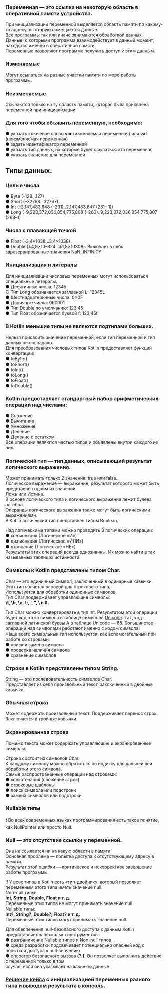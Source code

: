 ### Переменная — это ссылка на некоторую область в оперативной памяти устройства.
При инициализации переменной выделяется область памяти по какому-то адресу, в которую помещаются данные.  
Все программы так или иначе занимаются обработкой данных.  
Данные, с которыми программа взаимодействует в данный момент, находятся именно в оперативной памяти.  
Переменные позволяют программе получить доступ к этим данным.  

### Изменяемые
Могут ссылаться на разные участки памяти по мере работы программы.
### Неизменяемые
Ссылаются только на ту область памяти, которая была присвоена переменной при инициализации.  

### Для того чтобы объявить переменную, необходимо:
● указать ключевое слово **var** (изменяемая переменная) или **val** (неизменяемая переменная)  
● задать идентификатор переменной  
● указать тип данных, на которые будет ссылаться эта переменная  
● указать значение для переменной  

## Типы данных. 
### Целые числа
● Byte (–128...127)  
● Short (–32768...32767)  
● Int (–2,147,483,648 (–231)..2,147,483,647 (231– 1))  
● Long (–9,223,372,036,854,775,808 (–263)..9,223,372,036,854,775,807 (263–1)  

### Числа с плавающей точкой
● Float (–3,4×1038...3,4×1038)  
● Double (±4,9×10–324...±1,8×10308). Включает в себя зарезервированные значения NaN, INFINITY  

### Инициализация и литералы
Для инициализации числовых переменных могут использоваться специальные литералы.  
● Десятичные числа: 12345   
○ Тип Long обозначается заглавной L: 12345L  
● Шестнадцатеричные числа: 0×0F  
● Двоичные числа: 0b0001  
● Тип Double по умолчанию: 123,45  
● Тип Float обозначается буквой f: 123,45f  

### В Kotlin меньшие типы не являются подтипами больших.
Нельзя присвоить значение переменной, если тип переменной и тип данных не совпадают.  
Для преобразования числовых типов Kotlin предоставляет функции конвертации:  
● toByte()  
● toShort()  
● toInt()  
● toLong()  
● toFloat()  
● toDouble()  

### Kotlin предоставляет стандартный набор арифметических операций над числами:
● Сложение  
● Вычитание  
● Умножение  
● Деление  
● Деление с остатком  
Все операции являются частью типов и объявлены внутри каждого из них.  

### Логический тип — тип данных, описывающий результат логического выражения. 
Может принимать только 2 значения: true или false.  
Логическое выражение — выражение, результат которого может быть представлен одним из значений:  
Ложь или Истина.  
В основе логического типа и логического выражения лежит булева алгебра.  
Операнды логического выражения также могут быть логическими выражениями.  
В Kotlin логический тип представлен типом Boolean.  

Над логическими типами можно проводить 3 логических операции:  
● конъюнкция (Логическое «И»)  
● дизъюнкция (Логическое «ИЛИ»)  
● отрицание (Логическое «НЕ»)  
Результаты этих операций всегда однозначны. Их можно найти в так называемых таблицах
истинности.  

### Символы к Kotlin представлены типом Char.
Char — это единичный символ, заключённый в одинарные кавычки.  
Этот тип является основой для строкового типа.  
Используется для обработки одиночных символов.  
Тип Char поддерживает управляющие символы:  
**\t, \b, \n, \r, \', \", \\ и \$.**

Тип Char можно конвертировать в тип Int. Результатом этой операции будет код этого символа
в таблице символов [Unicode](https://ru.wikipedia.org/wiki/Юникод). Так, код заглавной латинской буквы А в таблице Unicode — 65.
Большинство операций над символами работают именно с кодом символа.  
Чаще всего символьный тип используется, как вспомогательный при работе со строками:  
● поиск и замена символа  
● проверка наличия символа  
● сравнение символов  

### Строки в Kotlin представлены типом String.
String — это последовательность символов Char.  
Представляет из себя произвольный текст, заключённый в двойные кавычки.  

### Обычная строка
Может содержать произвольный текст.
Поддерживает перенос строк. Заключается
в тройные кавычки.
### Экранированная строка
Помимо текста может содержать управляющие
и экранированные символы.  

Строка состоит из символов Char.  
К каждому символу можно обратиться по индексу
для дальнейшей обработки этого символа.  
Самые распространённые операции над строками:  
● конкатенация (сложение строк)  
● строковые шаблоны  
● поиск символа или подстроки  
● замена символов или подстроки  

### Nullable типы
:heavy_exclamation_mark: Во всех современных языках программирования есть такое понятие, как NullPointer или просто Null.  
### Null — это отсутствие ссылки у переменной. 
Она не ссылается ни на какую области в памяти.  
Основная проблема — попытка доступа к отсутствующему адресу в памяти.  
Результат этой ошибки — критическое и некорректное завершение работы программы.  

:bangbang: У всех типов в Kotlin есть «тип-двойник», который позволяет переменным этого типа иметь значение null.  
Non-null типы:  
**Int, String, Double, Float и т. д.**  
Переменные этих типов не могут принимать значение null.  
Nullable типы:  
**Int?, String?, Double?, Float? и т. д.**  
Переменные этих типов могут принимать значение null.  

Для обеспечения null-безопасного доступа к данным Kotlin предоставляется несколько
инструментов:  
● разграничение Nullable типов и Non-null типов  
● среда разработки подсвечивает потенциально опасный код с попыткой доступа к null-значению  
● оператор безопасного вызова **(?.)**. Он позволяет выполнить действие с переменной только в том   
случае, если она указывает на какие-то данные  

### [Решение кейса](https://github.com/ILYA-NASA/Android-basic/blob/master/04_Variables_types/untitled/src/main/kotlin/Main.kt) с инициализацией переменных разного типа и выводом результата в консоль. 
